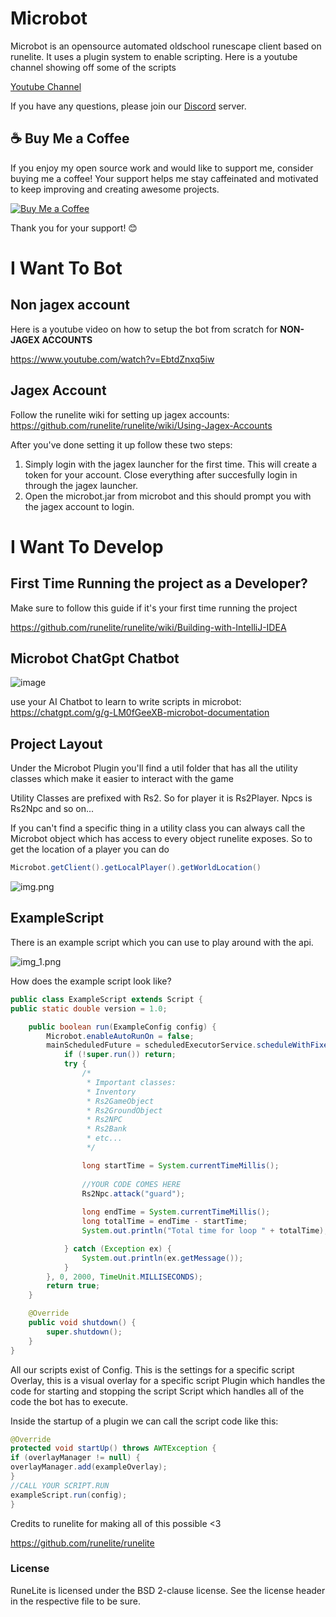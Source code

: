 # Microbot
Microbot is an opensource automated oldschool runescape client based on runelite. It uses a plugin system to enable scripting. Here is a youtube channel showing off some of the scripts

[Youtube Channel](https://www.youtube.com/channel/UCEj_7N5OPJkdDi0VTMOJOpw)
 
If you have any questions, please join our [Discord](https://discord.gg/zaGrfqFEWE) server.


## ☕ Buy Me a Coffee

If you enjoy my open source work and would like to support me, consider buying me a coffee! Your support helps me stay caffeinated and motivated to keep improving and creating awesome projects.

[![Buy Me a Coffee](https://img.shields.io/badge/Buy%20Me%20a%20Coffee-donate-yellow)](https://www.paypal.com/paypalme/MicrobotBE?country.x=BE)

Thank you for your support! 😊

# I Want To Bot

## Non jagex account

Here is a youtube video on how to setup the bot from scratch for **NON-JAGEX ACCOUNTS**

https://www.youtube.com/watch?v=EbtdZnxq5iw

## Jagex Account

Follow the runelite wiki for setting up jagex accounts: https://github.com/runelite/runelite/wiki/Using-Jagex-Accounts

After you've done setting it up follow these two steps:

1) Simply login with the jagex launcher for the first time. This will create a token for your account. Close everything after succesfully login in through the jagex launcher. 
2) Open the microbot.jar from microbot and this should prompt you with the jagex account to login.

# I Want To Develop

## First Time Running the project as a Developer?

Make sure to follow this guide if it's your first time running the project

https://github.com/runelite/runelite/wiki/Building-with-IntelliJ-IDEA

## Microbot ChatGpt Chatbot

![image](https://github.com/user-attachments/assets/363cec80-675b-4b36-be7a-4ddd56fdf216)

use your AI Chatbot to learn to write scripts in microbot: https://chatgpt.com/g/g-LM0fGeeXB-microbot-documentation

## Project Layout

Under the Microbot Plugin you'll find a util folder that has all the utility classes which make it easier to interact with the game

Utility Classes are prefixed with Rs2. So for player it is Rs2Player. Npcs is Rs2Npc and so on...

If you can't find a specific thing in a utility class you can always call the Microbot object which has access to every object runelite exposes. So to get the location of a player you can do

```java 
Microbot.getClient().getLocalPlayer().getWorldLocation()
```

![img.png](img.png)

## ExampleScript

There is an example script which you can use to play around with the api.

![img_1.png](img_1.png)

How does the example script look like?

```java
public class ExampleScript extends Script {
public static double version = 1.0;

    public boolean run(ExampleConfig config) {
        Microbot.enableAutoRunOn = false;
        mainScheduledFuture = scheduledExecutorService.scheduleWithFixedDelay(() -> {
            if (!super.run()) return;
            try {
                /*
                 * Important classes:
                 * Inventory
                 * Rs2GameObject
                 * Rs2GroundObject
                 * Rs2NPC
                 * Rs2Bank
                 * etc...
                 */

                long startTime = System.currentTimeMillis();
                
                //YOUR CODE COMES HERE
                Rs2Npc.attack("guard");
                
                long endTime = System.currentTimeMillis();
                long totalTime = endTime - startTime;
                System.out.println("Total time for loop " + totalTime);

            } catch (Exception ex) {
                System.out.println(ex.getMessage());
            }
        }, 0, 2000, TimeUnit.MILLISECONDS);
        return true;
    }

    @Override
    public void shutdown() {
        super.shutdown();
    }
}
```

All our scripts exist of Config. This is the settings for a specific script
Overlay, this is a visual overlay for a specific script
Plugin which handles the code for starting and stopping the script
Script which handles all of the code the bot has to execute.

Inside the startup of a plugin we can call the script code like this:

```java
@Override
protected void startUp() throws AWTException {
if (overlayManager != null) {
overlayManager.add(exampleOverlay);
}
//CALL YOUR SCRIPT.RUN
exampleScript.run(config);
}
```

Credits to runelite for making all of this possible <3

https://github.com/runelite/runelite

### License

RuneLite is licensed under the BSD 2-clause license. See the license header in the respective file to be sure.

